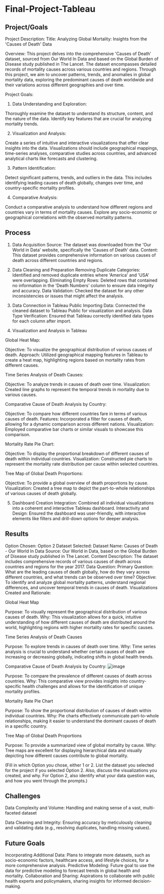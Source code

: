# Final-Project-Tableau

## Project/Goals
Project Description:
Title: Analyzing Global Mortality: Insights from the 'Causes of Death' Data

Overview:
This project delves into the comprehensive 'Causes of Death' dataset, sourced from Our World In Data and based on the Global Burden of Disease study published in The Lancet. The dataset encompasses detailed records of mortality causes across various countries and regions. Through this project, we aim to uncover patterns, trends, and anomalies in global mortality data, exploring the predominant causes of death worldwide and their variations across different geographies and over time.

Project Goals:
1. Data Understanding and Exploration:

Thoroughly examine the dataset to understand its structure, content, and the nature of the data.
Identify key features that are crucial for analyzing mortality trends.

2. Visualization and Analysis:

Create a series of intuitive and interactive visualizations that offer clear insights into the data.
Visualizations should include geographical mappings, time-series analyses, comparative studies across countries, and advanced analytical charts like forecasts and clustering.

3. Pattern Identification:

Detect significant patterns, trends, and outliers in the data. This includes identifying leading causes of death globally, changes over time, and country-specific mortality profiles.

4. Comparative Analysis:

Conduct a comparative analysis to understand how different regions and countries vary in terms of mortality causes.
Explore any socio-economic or geographical correlations with the observed mortality patterns.

## Process

1. Data Acquisition
Source: The dataset was downloaded from the 'Our World in Data' website, specifically the 'Causes of Death' data.
Content: This dataset provides comprehensive information on various causes of death across different countries and regions.
2. Data Cleaning and Preparation
Removing Duplicate Categories: Identified and removed duplicate entries where 'America' and 'USA' were overlapping.
Eliminating Empty Rows: Deleted rows that contained no information in the 'Death Numbers' column to ensure data integrity and accuracy.
Data Validation: Checked the dataset for any other inconsistencies or issues that might affect the analysis.
3. Data Connection in Tableau Public
Importing Data: Connected the cleaned dataset to Tableau Public for visualization and analysis.
Data Type Verification: Ensured that Tableau correctly identified data types for each column after import.


4. Visualization and Analysis in Tableau

Global Heat Map:

Objective: To visualize the geographical distribution of various causes of death.
Approach: Utilized geographical mapping features in Tableau to create a heat map, highlighting regions based on mortality rates from different causes.

Time Series Analysis of Death Causes:

Objective: To analyze trends in causes of death over time.
Visualization: Created line graphs to represent the temporal trends in mortality due to various causes.

Comparative Cause of Death Analysis by Country:

Objective: To compare how different countries fare in terms of various causes of death.
Features: Incorporated a filter for causes of death, allowing for a dynamic comparison across different nations.
Visualization: Employed comparative bar charts or similar visuals to showcase this comparison.

Mortality Rate Pie Chart:

Objective: To display the proportional breakdown of different causes of death within individual countries.
Visualization: Constructed pie charts to represent the mortality rate distribution per cause within selected countries.

Tree Map of Global Death Proportions:

Objective: To provide a global overview of death proportions by cause.
Visualization: Created a tree map to depict the part-to-whole relationships of various causes of death globally.

5. Dashboard Creation
Integration: Combined all individual visualizations into a coherent and interactive Tableau dashboard.
Interactivity and Design: Ensured the dashboard was user-friendly, with interactive elements like filters and drill-down options for deeper analysis.

## Results
Option Chosen:
Option 2
Dataset Selected:
Dataset Name: Causes of Death - Our World In Data
Source: Our World in Data, based on the Global Burden of Disease study published in The Lancet.
Content Description: The dataset includes comprehensive records of various causes of death across countries and regions for the year 2017.
Data Question:
Primary Question: What are the leading causes of death globally, how do they vary across different countries, and what trends can be observed over time?
Objective: To identify and analyze global mortality patterns, understand regional differences, and uncover temporal trends in causes of death.
Visualizations Created and Rationale:

Global Heat Map

Purpose: To visually represent the geographical distribution of various causes of death.
Why: This visualization allows for a quick, intuitive understanding of how different causes of death are distributed around the world, highlighting regions with higher mortality rates for specific causes.

Time Series Analysis of Death Causes

Purpose: To explore trends in causes of death over time.
Why: Time series analysis is crucial to understand whether certain causes of death are increasing or decreasing globally, indicating shifts in global health trends.


Comparative Cause of Death Analysis by Country:
![image](https://github.com/TyShuro/Tableau_Project/assets/115968439/37bd4c0b-a110-4538-9a4e-20c0f13a662b)

Purpose: To compare the prevalence of different causes of death across countries.
Why: This comparative view provides insights into country-specific health challenges and allows for the identification of unique mortality profiles.

Mortality Rate Pie Chart

Purpose: To show the proportional distribution of causes of death within individual countries.
Why: Pie charts effectively communicate part-to-whole relationships, making it easier to understand the dominant causes of death in a specific country.

Tree Map of Global Death Proportions

Purpose: To provide a summarized view of global mortality by cause.
Why: Tree maps are excellent for displaying hierarchical data and visually depicting how different causes contribute to global mortality.

(Fill in which Option you chose, either 1 or 2. List the dataset you selected for the project if you selected Option 2. Also, discuss the visualizations you created, and why. For Option 2, also identify what your data question was, and how you went through the prompts.)

## Challenges 
Data Complexity and Volume:
Handling and making sense of a vast, multi-faceted dataset

Data Cleaning and Integrity: 
Ensuring accuracy by meticulously cleaning and validating data (e.g., resolving duplicates, handling missing values).

## Future Goals
Incorporating Additional Data: Plans to integrate more datasets, such as socio-economic factors, healthcare access, and lifestyle choices, for a more comprehensive analysis.
Predictive Modeling: Future goal to use the data for predictive modeling to forecast trends in global health and mortality.
Collaboration and Sharing: Aspirations to collaborate with public health experts and policymakers, sharing insights for informed decision-making.

